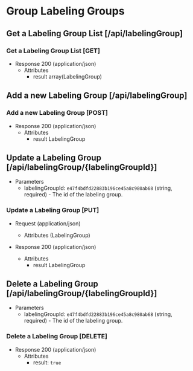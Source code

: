 # Group Labeling Groups

## Get a Labeling Group List [/api/labelingGroup]

### Get a Labeling Group List [GET]

+ Response 200 (application/json)
    + Attributes
        + result array(LabelingGroup)

## Add a new Labeling Group [/api/labelingGroup]

### Add a new Labeling Group [POST]

+ Response 200 (application/json)
    + Attributes
        + result LabelingGroup

## Update a Labeling Group [/api/labelingGroup/{labelingGroupId}]

+ Parameters
    + labelingGroupId: `e47f4bdfd22883b196ce45a8c980ab68` (string, required) - The id of the labeling group.
### Update a Labeling Group [PUT]
+ Request (application/json)
    + Attributes (LabelingGroup)

+ Response 200 (application/json)
    + Attributes
        + result LabelingGroup

## Delete a Labeling Group [/api/labelingGroup/{labelingGroupId}]

+ Parameters
    + labelingGroupId: `e47f4bdfd22883b196ce45a8c980ab68` (string, required) - The id of the labeling group.

### Delete a Labeling Group [DELETE]

+ Response 200 (application/json)
    + Attributes
        + result: `true`